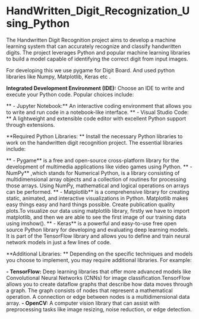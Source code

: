 # HandWritten_Digit_Recognization_Using_Python
The Handwritten Digit Recognition project aims to develop a machine learning system that can accurately recognize and classify handwritten digits. The project leverages Python and popular machine learning libraries to build a model capable of identifying the correct digit from input images.

For developing this we use pygame for Digit Board. And used python libraries like Numpy, Matplotlib, Keras etc .

**Integrated Development Environment (IDE):** Choose an IDE to write and execute your Python code. Popular choices include:

  ** - Jupyter Notebook:** An interactive coding environment that allows you to write and run code in a notebook-like interface.
  ** - Visual Studio Code: ** A lightweight and extensible code editor with excellent Python support through extensions.

 **Required Python Libraries: ** Install the necessary Python libraries to work on the handwritten digit recognition project. The essential libraries include:
 
  ** - Pygame** is a free and open-source cross-platform library for the development of multimedia applications like video games using Python.
  ** - NumPy** ,which stands for Numerical Python, is a library consisting of multidimensional array objects and a collection of routines for processing those arrays. Using NumPy, mathematical and logical operations on arrays can be performed.
  ** - Matplotlib** is a comprehensive library for creating static, animated, and interactive visualizations in Python. Matplotlib makes easy things easy and hard things possible. Create publication quality plots.To visualize our data using matplotlib library, firstly we have to import matplotlib, and then we are able to see the first image of our training data using imshow().
  ** - Keras** is a powerful and easy-to-use free open source Python library for developing and evaluating deep learning models. It is part of the TensorFlow library and allows you to define and train neural network models in just a few lines of code.

**Additional Libraries: ** Depending on the specific techniques and models you choose to implement, you may require additional libraries. For example:

   **- TensorFlow:** Deep learning libraries that offer more advanced models like Convolutional Neural Networks (CNNs) for image classification.TensorFlow allows you to create dataflow graphs that describe how data moves through a graph. The graph consists of nodes that represent a mathematical operation. A connection or edge between nodes is a multidimensional data array.
   **- OpenCV:** A computer vision library that can assist with preprocessing tasks like image resizing, noise reduction, or edge detection.
